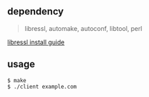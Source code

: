 ## dependency

> libressl, automake, autoconf, libtool, perl

[libressl install guide](https://github.com/libressl-portable/portable)

## usage

```shell
$ make
$ ./client example.com
```
